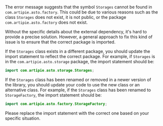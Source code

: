 The error message suggests that the symbol `Storages` cannot be found in `com.artipie.asto.factory`. This could be due to various reasons such as the class `Storages` does not exist, it is not public, or the package `com.artipie.asto.factory` does not exist.

Without the specific details about the external dependency, it's hard to provide a precise solution. However, a general approach to fix this kind of issue is to ensure that the correct package is imported. 

If the `Storages` class exists in a different package, you should update the import statement to reflect the correct package. For example, if `Storages` is in the `com.artipie.asto.storage` package, the import statement should be:

```java
import com.artipie.asto.storage.Storages;
```

If the `Storages` class has been renamed or removed in a newer version of the library, you should update your code to use the new class or an alternative class. For example, if the `Storages` class has been renamed to `StorageFactory`, the import statement should be:

```java
import com.artipie.asto.factory.StorageFactory;
```

Please replace the import statement with the correct one based on your specific situation.